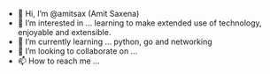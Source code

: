 - 👋 Hi, I’m @amitsax (Amit Saxena)
- 👀 I’m interested in ... learning to make extended use of technology, enjoyable and extensible.
- 🌱 I’m currently learning ... python, go and networking
- 💞️ I’m looking to collaborate on ...
- 📫 How to reach me ...

<!---
amitsax/amitsax is a ✨ special ✨ repository because its `README.md` (this file) appears on your GitHub profile.
You can click the Preview link to take a look at your changes.
--->
